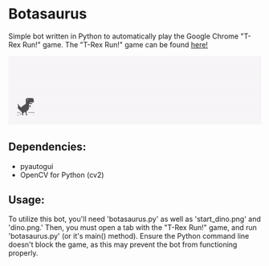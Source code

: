 # Botasaurus
Simple bot written in Python to automatically play the Google Chrome "T-Rex Run!" game.
The "T-Rex Run!" game can be found [here!](https://elgoog.im/t-rex/v2/)

![GIF of the bot running](https://github.com/ethanrasmussen/Botasaurus/blob/master/readme-img/botasaurus%20example%20gif.gif)

## Dependencies:
- pyautogui
- OpenCV for Python (cv2)

## Usage:
To utilize this bot, you'll need 'botasaurus.py' as well as 'start_dino.png' and 'dino.png.' Then, you must open a tab with the "T-Rex Run!" game, and run 'botasaurus.py' (or it's main() method). Ensure the Python command line doesn't block the game, as this may prevent the bot from functioning properly.

